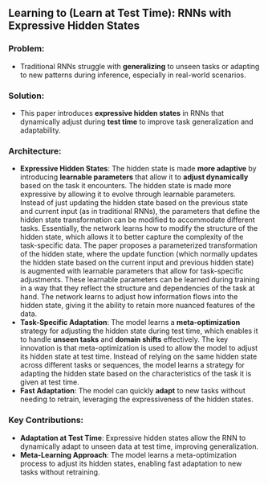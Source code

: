 ## **Learning to (Learn at Test Time): RNNs with Expressive Hidden States**

### Problem:
- Traditional RNNs struggle with **generalizing** to unseen tasks or adapting to new patterns during inference, especially in real-world scenarios.

### Solution:
- This paper introduces **expressive hidden states** in RNNs that dynamically adjust during **test time** to improve task generalization and adaptability.

### Architecture:
- **Expressive Hidden States**: The hidden state is made **more adaptive** by introducing **learnable parameters** that allow it to **adjust dynamically** based on the task it encounters. The hidden state is made more expressive by allowing it to evolve through learnable parameters. Instead of just updating the hidden state based on the previous state and current input (as in traditional RNNs), the parameters that define the hidden state transformation can be modified to accommodate different tasks. Essentially, the network learns how to modify the structure of the hidden state, which allows it to better capture the complexity of the task-specific data. The paper proposes a parameterized transformation of the hidden state, where the update function (which normally updates the hidden state based on the current input and previous hidden state) is augmented with learnable parameters that allow for task-specific adjustments. These learnable parameters can be learned during training in a way that they reflect the structure and dependencies of the task at hand. The network learns to adjust how information flows into the hidden state, giving it the ability to retain more nuanced features of the data.
- **Task-Specific Adaptation**: The model learns a **meta-optimization** strategy for adjusting the hidden state during test time, which enables it to handle **unseen tasks** and **domain shifts** effectively. The key innovation is that meta-optimization is used to allow the model to adjust its hidden state at test time. Instead of relying on the same hidden state across different tasks or sequences, the model learns a strategy for adapting the hidden state based on the characteristics of the task it is given at test time.
- **Fast Adaptation**: The model can quickly **adapt** to new tasks without needing to retrain, leveraging the expressiveness of the hidden states.

### Key Contributions:
- **Adaptation at Test Time**: Expressive hidden states allow the RNN to dynamically adapt to unseen data at test time, improving generalization.
- **Meta-Learning Approach**: The model learns a meta-optimization process to adjust its hidden states, enabling fast adaptation to new tasks without retraining.
